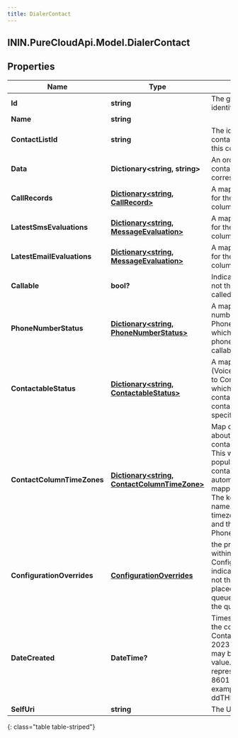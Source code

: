 ```yaml
---
title: DialerContact
---
```

## ININ.PureCloudApi.Model.DialerContact

## Properties

|Name | Type | Description | Notes|
|------------ | ------------- | ------------- | -------------|
| **Id** | **string** | The globally unique identifier for the object. | [optional] |
| **Name** | **string** |  | [optional] |
| **ContactListId** | **string** | The identifier of the contact list containing this contact. | |
| **Data** | **Dictionary&lt;string, string&gt;** | An ordered map of the contact&#39;s columns and corresponding values. | |
| **CallRecords** | [**Dictionary&lt;string, CallRecord&gt;**](CallRecord.html) | A map of call records for the contact phone columns. | [optional] |
| **LatestSmsEvaluations** | [**Dictionary&lt;string, MessageEvaluation&gt;**](MessageEvaluation.html) | A map of SMS records for the contact phone columns. | [optional] |
| **LatestEmailEvaluations** | [**Dictionary&lt;string, MessageEvaluation&gt;**](MessageEvaluation.html) | A map of email records for the contact email columns. | [optional] |
| **Callable** | **bool?** | Indicates whether or not the contact can be called. | [optional] |
| **PhoneNumberStatus** | [**Dictionary&lt;string, PhoneNumberStatus&gt;**](PhoneNumberStatus.html) | A map of phone number columns to PhoneNumberStatuses, which indicate if the phone number is callable or not. | [optional] |
| **ContactableStatus** | [**Dictionary&lt;string, ContactableStatus&gt;**](ContactableStatus.html) | A map of media types (Voice, SMS and Email) to ContactableStatus, which indicates if the contact can be contacted using the specified media type. | [optional] |
| **ContactColumnTimeZones** | [**Dictionary&lt;string, ContactColumnTimeZone&gt;**](ContactColumnTimeZone.html) | Map containing data about the timezone the contact is mapped to. This will only be populated if the contact list has automatic timezone mapping turned on. The key is the column name. The value is the timezone it mapped to and the type of column: Phone or Zip | [optional] |
| **ConfigurationOverrides** | [**ConfigurationOverrides**](ConfigurationOverrides.html) | the priority property within ConfigurationOverides indicates whether or not the contact to be placed in front of the queue or at the end of the queue | [optional] |
| **DateCreated** | **DateTime?** | Timestamp for when the contact was added. Contacts added prior to 2023 September 1 may be missing this value. Date time is represented as an ISO-8601 string. For example: yyyy-MM-ddTHH:mm:ss[.mmm]Z | [optional] |
| **SelfUri** | **string** | The URI for this object | [optional] |
{: class="table table-striped"}


